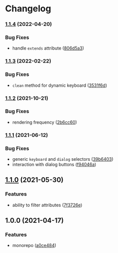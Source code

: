 # Changelog

### [1.1.4](https://github.com/dlenroc/node-roku/compare/dom-v1.1.3...dom-v1.1.4) (2022-04-20)


### Bug Fixes

* handle `extends` attribute ([806d5a3](https://github.com/dlenroc/node-roku/commit/806d5a3dda43de9170bfc5a6f21a339aa2e56fab))

### [1.1.3](https://github.com/dlenroc/node-roku/compare/dom-v1.1.2...dom-v1.1.3) (2022-02-22)


### Bug Fixes

* `clean` method for dynamic keyboard ([3531f6d](https://github.com/dlenroc/node-roku/commit/3531f6d4bf458d57efef2c4c2229cc1996058718))

### [1.1.2](https://www.github.com/dlenroc/node-roku/compare/roku-dom-v1.1.1...roku-dom-v1.1.2) (2021-10-21)


### Bug Fixes

* rendering frequency ([2b6cc60](https://www.github.com/dlenroc/node-roku/commit/2b6cc6017a9e9a225f156af1ce48e3286f5af33f))

### [1.1.1](https://www.github.com/dlenroc/node-roku/compare/roku-dom-v1.1.0...roku-dom-v1.1.1) (2021-06-12)


### Bug Fixes

* generic `keyboard` and `dialog` selectors ([39b6403](https://www.github.com/dlenroc/node-roku/commit/39b6403387d9f9b675847e3dda0eff3a351718c7))
* interaction with dialog buttons ([f94046a](https://www.github.com/dlenroc/node-roku/commit/f94046a1b7692940e1c7968a0c8c11710ad4582b))

## [1.1.0](https://www.github.com/dlenroc/node-roku/compare/roku-dom-v1.0.0...roku-dom-v1.1.0) (2021-05-30)


### Features

* ability to filter attributes ([7f3726e](https://www.github.com/dlenroc/node-roku/commit/7f3726ed12c3019800d60083c054402fc68e8bfd))

## 1.0.0 (2021-04-17)


### Features

* monorepo ([a0ce484](https://www.github.com/dlenroc/node-roku/commit/a0ce484ee2acdd9e6e183e515940ae8bf218d325))
